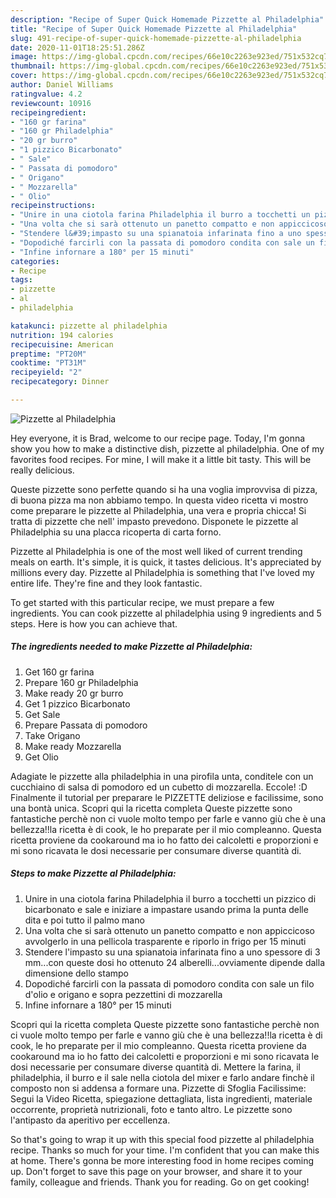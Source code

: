 ```yaml
---
description: "Recipe of Super Quick Homemade Pizzette al Philadelphia"
title: "Recipe of Super Quick Homemade Pizzette al Philadelphia"
slug: 491-recipe-of-super-quick-homemade-pizzette-al-philadelphia
date: 2020-11-01T18:25:51.286Z
image: https://img-global.cpcdn.com/recipes/66e10c2263e923ed/751x532cq70/pizzette-al-philadelphia-recipe-main-photo.jpg
thumbnail: https://img-global.cpcdn.com/recipes/66e10c2263e923ed/751x532cq70/pizzette-al-philadelphia-recipe-main-photo.jpg
cover: https://img-global.cpcdn.com/recipes/66e10c2263e923ed/751x532cq70/pizzette-al-philadelphia-recipe-main-photo.jpg
author: Daniel Williams
ratingvalue: 4.2
reviewcount: 10916
recipeingredient:
- "160 gr farina"
- "160 gr Philadelphia"
- "20 gr burro"
- "1 pizzico Bicarbonato"
- " Sale"
- " Passata di pomodoro"
- " Origano"
- " Mozzarella"
- " Olio"
recipeinstructions:
- "Unire in una ciotola farina Philadelphia il burro a tocchetti un pizzico di bicarbonato e sale e iniziare a impastare usando prima la punta delle dita e poi tutto il palmo mano"
- "Una volta che si sarà ottenuto un panetto compatto e non appiccicoso avvolgerlo in una pellicola trasparente e riporlo in frigo per 15 minuti"
- "Stendere l&#39;impasto su una spianatoia infarinata fino a uno spessore di 3 mm...con queste dosi ho ottenuto 24 alberelli...ovviamente dipende dalla dimensione dello stampo"
- "Dopodiché farcirli con la passata di pomodoro condita con sale un filo d&#39;olio e origano e sopra pezzettini di mozzarella"
- "Infine infornare a 180° per 15 minuti"
categories:
- Recipe
tags:
- pizzette
- al
- philadelphia

katakunci: pizzette al philadelphia 
nutrition: 194 calories
recipecuisine: American
preptime: "PT20M"
cooktime: "PT31M"
recipeyield: "2"
recipecategory: Dinner

---
```



![Pizzette al Philadelphia](https://img-global.cpcdn.com/recipes/66e10c2263e923ed/751x532cq70/pizzette-al-philadelphia-recipe-main-photo.jpg)

Hey everyone, it is Brad, welcome to our recipe page. Today, I'm gonna show you how to make a distinctive dish, pizzette al philadelphia. One of my favorites food recipes. For mine, I will make it a little bit tasty. This will be really delicious.

Queste pizzette sono perfette quando si ha una voglia improvvisa di pizza, di buona pizza ma non abbiamo tempo. In questa video ricetta vi mostro come preparare le pizzette al Philadelphia, una vera e propria chicca! Si tratta di pizzette che nell&#39; impasto prevedono. Disponete le pizzette al Philadelphia su una placca ricoperta di carta forno.

Pizzette al Philadelphia is one of the most well liked of current trending meals on earth. It's simple, it is quick, it tastes delicious. It's appreciated by millions every day. Pizzette al Philadelphia is something that I've loved my entire life. They're fine and they look fantastic.


To get started with this particular recipe, we must prepare a few ingredients. You can cook pizzette al philadelphia using 9 ingredients and 5 steps. Here is how you can achieve that.

<!--inarticleads1-->

##### The ingredients needed to make Pizzette al Philadelphia:

1. Get 160 gr farina
1. Prepare 160 gr Philadelphia
1. Make ready 20 gr burro
1. Get 1 pizzico Bicarbonato
1. Get  Sale
1. Prepare  Passata di pomodoro
1. Take  Origano
1. Make ready  Mozzarella
1. Get  Olio


Adagiate le pizzette alla philadelphia in una pirofila unta, conditele con un cucchiaino di salsa di pomodoro ed un cubetto di mozzarella. Eccole! :D Finalmente il tutorial per preparare le PIZZETTE deliziose e facilissime, sono una bontà unica. Scopri qui la ricetta completa Queste pizzette sono fantastiche perchè non ci vuole molto tempo per farle e vanno giù che è una bellezza!!la ricetta è di cook, le ho preparate per il mio compleanno. Questa ricetta proviene da cookaround ma io ho fatto dei calcoletti e proporzioni e mi sono ricavata le dosi necessarie per consumare diverse quantità di. 

<!--inarticleads2-->

##### Steps to make Pizzette al Philadelphia:

1. Unire in una ciotola farina Philadelphia il burro a tocchetti un pizzico di bicarbonato e sale e iniziare a impastare usando prima la punta delle dita e poi tutto il palmo mano
1. Una volta che si sarà ottenuto un panetto compatto e non appiccicoso avvolgerlo in una pellicola trasparente e riporlo in frigo per 15 minuti
1. Stendere l&#39;impasto su una spianatoia infarinata fino a uno spessore di 3 mm...con queste dosi ho ottenuto 24 alberelli...ovviamente dipende dalla dimensione dello stampo
1. Dopodiché farcirli con la passata di pomodoro condita con sale un filo d&#39;olio e origano e sopra pezzettini di mozzarella
1. Infine infornare a 180° per 15 minuti


Scopri qui la ricetta completa Queste pizzette sono fantastiche perchè non ci vuole molto tempo per farle e vanno giù che è una bellezza!!la ricetta è di cook, le ho preparate per il mio compleanno. Questa ricetta proviene da cookaround ma io ho fatto dei calcoletti e proporzioni e mi sono ricavata le dosi necessarie per consumare diverse quantità di. Mettere la farina, il philadelphia, il burro e il sale nella ciotola del mixer e farlo andare finchè il composto non si addensa a formare una. Pizzette di Sfoglia Facilissime: Segui la Video Ricetta, spiegazione dettagliata, lista ingredienti, materiale occorrente, proprietà nutrizionali, foto e tanto altro. Le pizzette sono l&#39;antipasto da aperitivo per eccellenza. 

So that's going to wrap it up with this special food pizzette al philadelphia recipe. Thanks so much for your time. I'm confident that you can make this at home. There's gonna be more interesting food in home recipes coming up. Don't forget to save this page on your browser, and share it to your family, colleague and friends. Thank you for reading. Go on get cooking!
